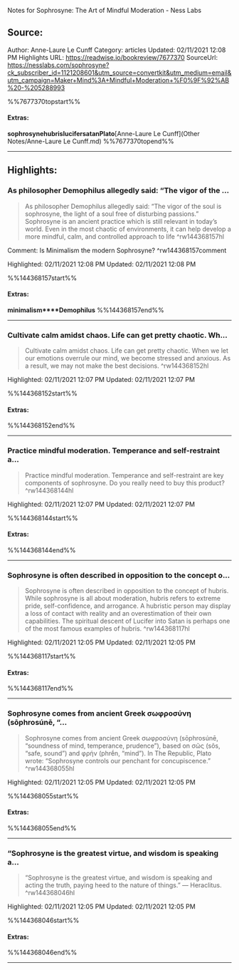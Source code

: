 Notes for Sophrosyne: The Art of Mindful Moderation - Ness Labs

## Source:
Author: Anne-Laure Le Cunff
Category: articles
Updated: 02/11/2021 12:08 PM
Highlights URL: https://readwise.io/bookreview/7677370
SourceUrl: https://nesslabs.com/sophrosyne?ck_subscriber_id=1121208601&utm_source=convertkit&utm_medium=email&utm_campaign=Maker+Mind%3A+Mindful+Moderation+%F0%9F%92%AB%20-%205288993

%%7677370topstart%%
#### Extras:
**sophrosyne****hubris****lucifer****satan****Plato**[Anne-Laure Le Cunff](Other Notes/Anne-Laure Le Cunff.md)
%%7677370topend%%
 
-----
 ## Highlights:

### As philosopher Demophilus allegedly said: “The vigor of the ...
>As philosopher Demophilus allegedly said: “The vigor of the soul is sophrosyne, the light of a soul free of disturbing passions.” Sophrosyne is an ancient practice which is still relevant in today’s world. Even in the most chaotic of environments, it can help develop a more mindful, calm, and controlled approach to life ^rw144368157hl

Comment: Is Minimalism the modern Sophrosyne? ^rw144368157comment

Highlighted: 02/11/2021 12:08 PM
Updated: 02/11/2021 12:08 PM

%%144368157start%%
#### Extras:
**minimalism****Demophilus**
%%144368157end%%

------

### Cultivate calm amidst chaos. Life can get pretty chaotic. Wh...
>Cultivate calm amidst chaos. Life can get pretty chaotic. When we let our emotions overrule our mind, we become stressed and anxious. As a result, we may not make the best decisions. ^rw144368152hl


Highlighted: 02/11/2021 12:07 PM
Updated: 02/11/2021 12:07 PM

%%144368152start%%
#### Extras:

%%144368152end%%

------

### Practice mindful moderation. Temperance and self-restraint a...
>Practice mindful moderation. Temperance and self-restraint are key components of sophrosyne. Do you really need to buy this product? ^rw144368144hl


Highlighted: 02/11/2021 12:07 PM
Updated: 02/11/2021 12:07 PM

%%144368144start%%
#### Extras:

%%144368144end%%

------

### Sophrosyne is often described in opposition to the concept o...
>Sophrosyne is often described in opposition to the concept of hubris. While sophrosyne is all about moderation, hubris refers to extreme pride, self-confidence, and arrogance. A hubristic person may display a loss of contact with reality and an overestimation of their own capabilities. The spiritual descent of Lucifer into Satan is perhaps one of the most famous examples of hubris. ^rw144368117hl


Highlighted: 02/11/2021 12:05 PM
Updated: 02/11/2021 12:05 PM

%%144368117start%%
#### Extras:

%%144368117end%%

------

### Sophrosyne comes from ancient Greek σωφροσύνη (sōphrosúnē, “...
>Sophrosyne comes from ancient Greek σωφροσύνη (sōphrosúnē, “soundness of mind, temperance, prudence”), based on σῶς (sôs, “safe, sound”) and φρήν (phrḗn, “mind”). In The Republic, Plato wrote: “Sophrosyne controls our penchant for concupiscence.” ^rw144368055hl


Highlighted: 02/11/2021 12:05 PM
Updated: 02/11/2021 12:05 PM

%%144368055start%%
#### Extras:

%%144368055end%%

------

### “Sophrosyne is the greatest virtue, and wisdom is speaking a...
>“Sophrosyne is the greatest virtue, and wisdom is speaking and acting the truth, paying heed to the nature of things.” — Heraclitus. ^rw144368046hl


Highlighted: 02/11/2021 12:05 PM
Updated: 02/11/2021 12:05 PM

%%144368046start%%
#### Extras:

%%144368046end%%

------

